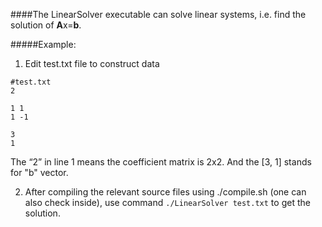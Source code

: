 ####The LinearSolver executable can solve linear systems, i.e. find the solution of **A**x=**b**.

#####Example:

1. Edit test.txt file to construct data
```
#test.txt
2

1 1
1 -1

3
1
```
The “2” in line 1 means the coefficient matrix is 2x2. And the [3, 1] stands for "b" vector.

2. After compiling the relevant source files using ./compile.sh (one can also check inside), use command
```./LinearSolver test.txt``` to get the solution.







